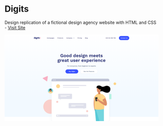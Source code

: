 # Digits
Design replication of a fictional design agency website with HTML and CSS -
[Visit Site](https://mgailius.github.io/Digits/)

![Digits Screenshot](/img/digits.png)
